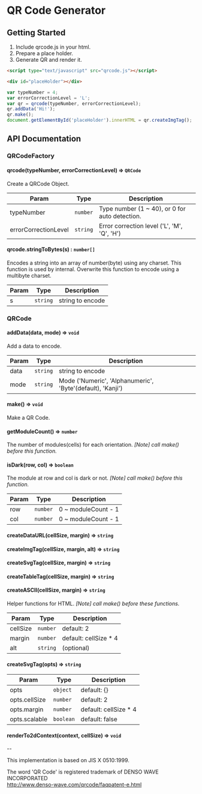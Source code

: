 # QR Code Generator

## Getting Started

1.  Include qrcode.js in your html.
2.  Prepare a place holder.
3.  Generate QR and render it.

```html
<script type="text/javascript" src="qrcode.js"></script>
```

```html
<div id="placeHolder"></div>
```

```javascript
var typeNumber = 4;
var errorCorrectionLevel = 'L';
var qr = qrcode(typeNumber, errorCorrectionLevel);
qr.addData('Hi!');
qr.make();
document.getElementById('placeHolder').innerHTML = qr.createImgTag();
```

## API Documentation

### QRCodeFactory

#### qrcode(typeNumber, errorCorrectionLevel) => <code>QRCode</code>

Create a QRCode Object.

| Param                | Type                | Description                                    |
| -------------------- | ------------------- | ---------------------------------------------- |
| typeNumber           | <code>number</code> | Type number (1 ~ 40), or 0 for auto detection. |
| errorCorrectionLevel | <code>string</code> | Error correction level ('L', 'M', 'Q', 'H')    |

#### qrcode.stringToBytes(s) : <code>number\[]</code>

Encodes a string into an array of number(byte) using any charset.
This function is used by internal.
Overwrite this function to encode using a multibyte charset.

| Param | Type                | Description      |
| ----- | ------------------- | ---------------- |
| s     | <code>string</code> | string to encode |

### QRCode

#### addData(data, mode) => <code>void</code>

Add a data to encode.

| Param | Type                | Description                                                |
| ----- | ------------------- | ---------------------------------------------------------- |
| data  | <code>string</code> | string to encode                                           |
| mode  | <code>string</code> | Mode ('Numeric', 'Alphanumeric', 'Byte'(default), 'Kanji') |

#### make() => <code>void</code>

Make a QR Code.

#### getModuleCount() => <code>number</code>

The number of modules(cells) for each orientation.
_[Note] call make() before this function._

#### isDark(row, col) => <code>boolean</code>

The module at row and col is dark or not.
_[Note] call make() before this function._

| Param | Type                | Description         |
| ----- | ------------------- | ------------------- |
| row   | <code>number</code> | 0 ~ moduleCount - 1 |
| col   | <code>number</code> | 0 ~ moduleCount - 1 |

#### createDataURL(cellSize, margin) => <code>string</code>

#### createImgTag(cellSize, margin, alt) => <code>string</code>

#### createSvgTag(cellSize, margin) => <code>string</code>

#### createTableTag(cellSize, margin) => <code>string</code>

#### createASCII(cellSize, margin) => <code>string</code>

Helper functions for HTML.
 _[Note] call make() before these functions._

| Param    | Type                | Description            |
| -------- | ------------------- | ---------------------- |
| cellSize | <code>number</code> | default: 2             |
| margin   | <code>number</code> | default: cellSize \* 4 |
| alt      | <code>string</code> | (optional)             |

#### createSvgTag(opts) => <code>string</code>

| Param         | Type                 | Description            |
| ------------- | -------------------- | ---------------------- |
| opts          | <code>object</code>  | default: {}            |
| opts.cellSize | <code>number</code>  | default: 2             |
| opts.margin   | <code>number</code>  | default: cellSize \* 4 |
| opts.scalable | <code>boolean</code> | default: false         |

#### renderTo2dContext(context, cellSize) => <code>void</code>

\--

This implementation is based on JIS X 0510:1999.

The word 'QR Code' is registered trademark of DENSO WAVE INCORPORATED
<br/><http://www.denso-wave.com/qrcode/faqpatent-e.html>
